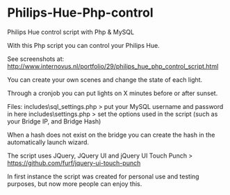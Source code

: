 Philips-Hue-Php-control
=======================

Philips Hue control script with Php &amp; MySQL

With this Php script you can control your Philips Hue.

See screenshots at: http://www.internovus.nl/portfolio/29/philips_hue_php_control_script.html

You can create your own scenes and change the state of each light.

Through a cronjob you can put lights on X minutes before or after sunset.


Files:
includes\sql_settings.php > put your MySQL username and password in here
includes\settings.php > set the options used in the script (such as your Bridge IP, and Bridge Hash)

When a hash does not exist on the bridge you can create the hash in the automatically launch wizard.


The script uses JQuery, JQuery UI and jQuery UI Touch Punch > https://github.com/furf/jquery-ui-touch-punch

In first instance the script was created for personal use and testing purposes, but now more people can enjoy this. 
